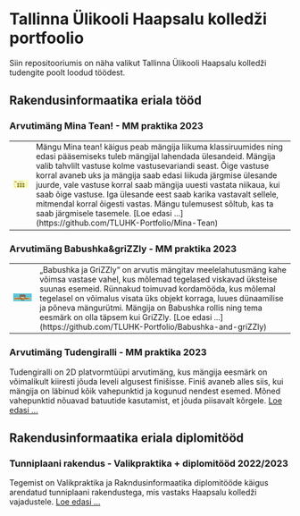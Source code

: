 # Tallinna Ülikooli Haapsalu kolledži portfoolio

Siin repositooriumis on näha valikut Tallinna Ülikooli Haapsalu kolledži tudengite poolt loodud töödest.

## Rakendusinformaatika eriala tööd

### Arvutimäng Mina Tean! - MM praktika 2023

<table>
  <tr>
    <td><img src="https://github.com/TLUHK-Portfolio/Mina-Tean/blob/master/MinaTean/img/main_menu.png" alt="Mina Tean avaleht" style="width: 350px;"></td>
    <td>Mängu Mina tean! käigus peab mängija liikuma klassiruumides ning edasi pääsemiseks tuleb mängijal lahendada ülesandeid. Mängija valib tahvlilt vastuse kolme vastusevariandi seast. Õige vastuse korral avaneb uks ja mängija saab edasi liikuda järgmise ülesande juurde, vale vastuse korral saab mängija uuesti vastata niikaua, kui saab õige vastuse. Iga ülesande eest saab karika vastavalt sellele, mitmendal korral õigesti vastas. Mängu tulemusest sõltub, kas ta saab järgmisele tasemele. [Loe edasi ...](https://github.com/TLUHK-Portfolio/Mina-Tean)</td>
  </tr>
</table>

### Arvutimäng Babushka&griZZly - MM praktika 2023

<table>
  <tr>
    <td><img src="https://github.com/TLUHK-Portfolio/.github/blob/main/images/BabushkaJaGrizzly.png" alt="Babushka ja Grizzly" style="width: 350px;"></td>
    <td>„Babushka ja GriZZly“ on arvutis mängitav meelelahutusmäng kahe võimsa vastase vahel, kus mõlemad tegelased viskavad üksteise suunas esemeid. Rünnakud toimuvad kordamööda, kus mõlemal tegelasel on võimalus visata üks objekt korraga, luues dünaamilise ja põneva mängurütmi. Mängija on Babushka rollis ning tema eesmärk on olla täpsem kui GriZZly. [Loe edasi ...](https://github.com/TLUHK-Portfolio/Babushka-and-griZZly)</td>
  </tr>
</table>


### Arvutimäng Tudengiralli - MM praktika 2023
Tudengiralli on 2D platvormtüüpi arvutimäng, kus mängija eesmärk on võimalikult kiiresti jõuda leveli algusest finišisse. Finiš avaneb alles siis, kui mängija on läbinud kõik vahepunktid ja kogunud nendest esemed. Mõned vahepunktid nõuavad batuutide kasutamist, et jõuda piisavalt kõrgele. [Loe edasi ...](https://github.com/TLUHK-Portfolio/Tudengiralli)

## Rakendusinformaatika eriala diplomitööd

### Tunniplaani rakendus - Valikpraktika + diplomitööd 2022/2023
Tegemist on Valikpraktika ja Rakndusinformaatika diplomitööde käigus arendatud tunniplaani rakendustega, mis vastaks Haapsalu kolledži vajadustele. [Loe edasi ...](https://github.com/TLUHK-Portfolio/HK-Tunniplaan)


